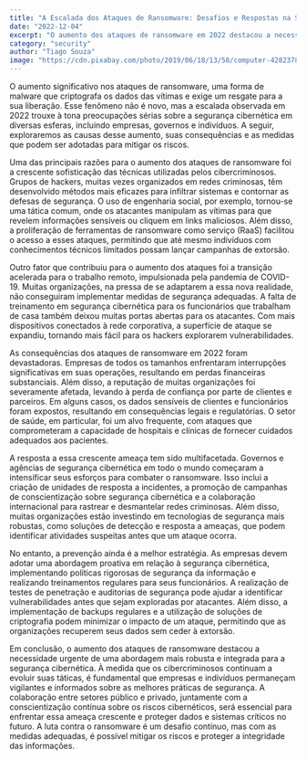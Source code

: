 ```yaml
---
title: "A Escalada dos Ataques de Ransomware: Desafios e Respostas na Segurança Cibernética"
date: "2022-12-04"
excerpt: "O aumento dos ataques de ransomware em 2022 destacou a necessidade urgente de uma abordagem mais robusta e integrada para a segurança cibernética."
category: "security"
author: "Tiago Souza"
image: "https://cdn.pixabay.com/photo/2019/06/18/13/58/computer-4282378_1280.jpg"
---
```


O aumento significativo nos ataques de ransomware, uma forma de malware que criptografa os dados das vítimas e exige um resgate para a sua liberação. Esse fenômeno não é novo, mas a escalada observada em 2022 trouxe à tona preocupações sérias sobre a segurança cibernética em diversas esferas, incluindo empresas, governos e indivíduos. A seguir, exploraremos as causas desse aumento, suas consequências e as medidas que podem ser adotadas para mitigar os riscos.

Uma das principais razões para o aumento dos ataques de ransomware foi a crescente sofisticação das técnicas utilizadas pelos cibercriminosos. Grupos de hackers, muitas vezes organizados em redes criminosas, têm desenvolvido métodos mais eficazes para infiltrar sistemas e contornar as defesas de segurança. O uso de engenharia social, por exemplo, tornou-se uma tática comum, onde os atacantes manipulam as vítimas para que revelem informações sensíveis ou cliquem em links maliciosos. Além disso, a proliferação de ferramentas de ransomware como serviço (RaaS) facilitou o acesso a esses ataques, permitindo que até mesmo indivíduos com conhecimentos técnicos limitados possam lançar campanhas de extorsão.

Outro fator que contribuiu para o aumento dos ataques foi a transição acelerada para o trabalho remoto, impulsionada pela pandemia de COVID-19. Muitas organizações, na pressa de se adaptarem a essa nova realidade, não conseguiram implementar medidas de segurança adequadas. A falta de treinamento em segurança cibernética para os funcionários que trabalham de casa também deixou muitas portas abertas para os atacantes. Com mais dispositivos conectados à rede corporativa, a superfície de ataque se expandiu, tornando mais fácil para os hackers explorarem vulnerabilidades.

As consequências dos ataques de ransomware em 2022 foram devastadoras. Empresas de todos os tamanhos enfrentaram interrupções significativas em suas operações, resultando em perdas financeiras substanciais. Além disso, a reputação de muitas organizações foi severamente afetada, levando à perda de confiança por parte de clientes e parceiros. Em alguns casos, os dados sensíveis de clientes e funcionários foram expostos, resultando em consequências legais e regulatórias. O setor de saúde, em particular, foi um alvo frequente, com ataques que comprometeram a capacidade de hospitais e clínicas de fornecer cuidados adequados aos pacientes.

A resposta a essa crescente ameaça tem sido multifacetada. Governos e agências de segurança cibernética em todo o mundo começaram a intensificar seus esforços para combater o ransomware. Isso inclui a criação de unidades de resposta a incidentes, a promoção de campanhas de conscientização sobre segurança cibernética e a colaboração internacional para rastrear e desmantelar redes criminosas. Além disso, muitas organizações estão investindo em tecnologias de segurança mais robustas, como soluções de detecção e resposta a ameaças, que podem identificar atividades suspeitas antes que um ataque ocorra.

No entanto, a prevenção ainda é a melhor estratégia. As empresas devem adotar uma abordagem proativa em relação à segurança cibernética, implementando políticas rigorosas de segurança da informação e realizando treinamentos regulares para seus funcionários. A realização de testes de penetração e auditorias de segurança pode ajudar a identificar vulnerabilidades antes que sejam exploradas por atacantes. Além disso, a implementação de backups regulares e a utilização de soluções de criptografia podem minimizar o impacto de um ataque, permitindo que as organizações recuperem seus dados sem ceder à extorsão.

Em conclusão, o aumento dos ataques de ransomware destacou a necessidade urgente de uma abordagem mais robusta e integrada para a segurança cibernética. À medida que os cibercriminosos continuam a evoluir suas táticas, é fundamental que empresas e indivíduos permaneçam vigilantes e informados sobre as melhores práticas de segurança. A colaboração entre setores público e privado, juntamente com a conscientização contínua sobre os riscos cibernéticos, será essencial para enfrentar essa ameaça crescente e proteger dados e sistemas críticos no futuro. A luta contra o ransomware é um desafio contínuo, mas com as medidas adequadas, é possível mitigar os riscos e proteger a integridade das informações.